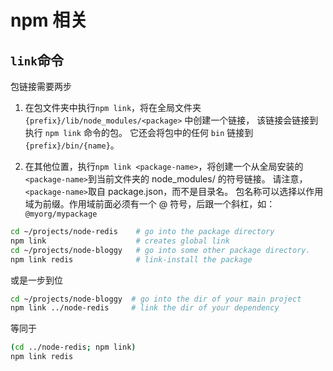 # npm 相关

## `link`命令
包链接需要两步

1. 在包文件夹中执行`npm link`，将在全局文件夹 `{prefix}/lib/node_modules/<package>` 中创建一个链接，
该链接会链接到执行 `npm link` 命令的包。
它还会将包中的任何 `bin` 链接到 `{prefix}/bin/{name}`。

2. 在其他位置，执行`npm link <package-name>`，将创建一个从全局安装的`<package-name>`到当前文件夹的 node_modules/ 的符号链接。
请注意，`<package-name>`取自 package.json，而不是目录名。
包名称可以选择以作用域为前缀。作用域前面必须有一个 @ 符号，后跟一个斜杠，如：`@myorg/mypackage`

```bash
cd ~/projects/node-redis    # go into the package directory
npm link                    # creates global link
cd ~/projects/node-bloggy   # go into some other package directory.
npm link redis              # link-install the package
```

或是一步到位

```bash
cd ~/projects/node-bloggy  # go into the dir of your main project
npm link ../node-redis     # link the dir of your dependency
```

等同于
```bash
(cd ../node-redis; npm link)
npm link redis
```
